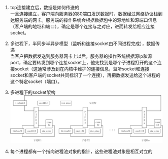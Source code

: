 1. tcp连接建立后，数据是如何传送的  
一旦连接建立，客户端向服务器的80端口发送数据时，数据经过网络协议栈到达服务端的网卡。服务端的操作系统会根据数据包中的源地址和源端口信息（客户端的地址和端口），确定是哪个连接与之对应，进而转发给相应连接socket。

2. 多进程下，半同步半异步模型（监听和连接socket由不同进程完成），数据传递   
当客户把数据发送到服务器网卡上以后，服务器的操作系统根据源ip和源port，确定要转发到哪个连接socket上，他先找到是哪个子进程打开的这个连接socket（这通常涉及到在内核中维护的连接信息，监听socket和连接socket和客户端的socket共同标识了一个连接），再把数据发送给这个进程的这个特定socket（端口）。

3. 多进程下的socket架构
![avatar](../../Resources/19.png)
4. 每个进程都有一个指向进程池对象的指针，这些进程池对象是相互对立的	